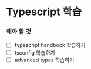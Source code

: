 # Typescript 학습

### 해야 할 것

- [ ] typescript handbook 학습하기
- [ ] tsconfig 학습하기
- [ ] advanced types 학습하기
